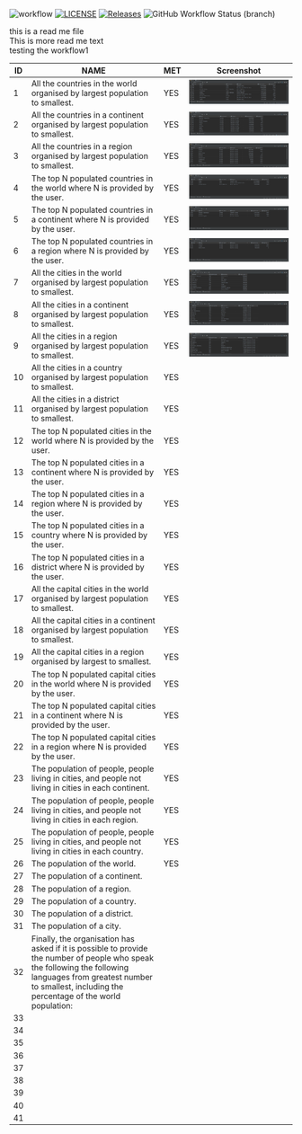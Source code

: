 ![workflow](https://github.com/Group-10-SEM/group10sem/actions/workflows/main.yml/badge.svg)
[![LICENSE](https://img.shields.io/github/license/Group-10-SEM/group10sem.svg?style=flat-square)](https://github.com/Group-10-SEM/group10sem/blob/master/LICENSE)
[![Releases](https://img.shields.io/github/release/Group-10-SEM/group10sem/all.svg?style=flat-square)](https://github.com/<github-username>/group10sem/releases)
![GitHub Workflow Status (branch)](https://img.shields.io/github/actions/workflow/status/Group-10-SEM/group10sem/main.yml?branch=release)

this is a read me file\
This is more read me text\
testing the workflow1

ID| NAME                                           | MET |Screenshot
---|------------------------------------------------|---|---
1|All the countries in the world organised by largest population to smallest.|YES|![img1.png][img1]
2|All the countries in a continent organised by largest population to smallest.|YES|![img2.png][img2]
3|All the countries in a region organised by largest population to smallest.|YES|![img3.png][img3]
4|The top N populated countries in the world where N is provided by the user.|YES|![img4.png][img4]
5|The top N populated countries in a continent where N is provided by the user.|YES|![img5.png][img5]
6|The top N populated countries in a region where N is provided by the user.|YES|![img6.png][img6]
7|All the cities in the world organised by largest population to smallest.|YES|![img7.png][img7]
8|All the cities in a continent organised by largest population to smallest.|YES|![img8.png][img8]
9|All the cities in a region organised by largest population to smallest.|YES|![img9.png][img9]
10|All the cities in a country organised by largest population to smallest.|YES|
11|All the cities in a district organised by largest population to smallest.|YES|
12|The top N populated cities in the world where N is provided by the user.|YES|
13|The top N populated cities in a continent where N is provided by the user.|YES|
14|The top N populated cities in a region where N is provided by the user.|YES|
15|The top N populated cities in a country where N is provided by the user.|YES|
16|The top N populated cities in a district where N is provided by the user.|YES|
17|All the capital cities in the world organised by largest population to smallest.|YES|
18|All the capital cities in a continent organised by largest population to smallest.|YES|
19|All the capital cities in a region organised by largest to smallest.|YES|
20|The top N populated capital cities in the world where N is provided by the user.|YES|
21|The top N populated capital cities in a continent where N is provided by the user.|YES|
22|The top N populated capital cities in a region where N is provided by the user.|YES|
23|The population of people, people living in cities, and people not living in cities in each continent.|YES|
24|The population of people, people living in cities, and people not living in cities in each region.|YES|
25|The population of people, people living in cities, and people not living in cities in each country.|YES|
26|The population of the world.|YES|
27|The population of a continent.||
28|The population of a region.||
29|The population of a country.||
30|The population of a district.||
31|The population of a city.||
32|Finally, the organisation has asked if it is possible to provide the number of people who speak the following the following languages from greatest number to smallest, including the percentage of the world population:||
33|||
34|||
35|||
36|||
37|||
38|||
39|||
40|||
41|||



[img1]: https://github.com/Group-10-SEM/group10sem/blob/3e5f43673e36dbbc2488ce2b53548c59004c8062/readmeImages/img1.png ""
[img2]: https://github.com/Group-10-SEM/group10sem/blob/3e5f43673e36dbbc2488ce2b53548c59004c8062/readmeImages/img2.png ""
[img3]: https://github.com/Group-10-SEM/group10sem/blob/3e5f43673e36dbbc2488ce2b53548c59004c8062/readmeImages/img3.png ""
[img4]: https://github.com/Group-10-SEM/group10sem/blob/3e5f43673e36dbbc2488ce2b53548c59004c8062/readmeImages/img4.png ""
[img5]: https://github.com/Group-10-SEM/group10sem/blob/3e5f43673e36dbbc2488ce2b53548c59004c8062/readmeImages/img5.png ""
[img6]: https://github.com/Group-10-SEM/group10sem/blob/3e5f43673e36dbbc2488ce2b53548c59004c8062/readmeImages/img6.png ""
[img7]: https://github.com/Group-10-SEM/group10sem/blob/3e5f43673e36dbbc2488ce2b53548c59004c8062/readmeImages/img7.png ""
[img8]: https://github.com/Group-10-SEM/group10sem/blob/3e5f43673e36dbbc2488ce2b53548c59004c8062/readmeImages/img8.png ""
[img9]: https://github.com/Group-10-SEM/group10sem/blob/3e5f43673e36dbbc2488ce2b53548c59004c8062/readmeImages/img9.png ""
[img10]: https://github.com/Group-10-SEM/group10sem/blob/3e5f43673e36dbbc2488ce2b53548c59004c8062/readmeImages/img10.png ""
[img11]: https://github.com/Group-10-SEM/group10sem/blob/3e5f43673e36dbbc2488ce2b53548c59004c8062/readmeImages/img11.png ""
[img12]: https://github.com/Group-10-SEM/group10sem/blob/3e5f43673e36dbbc2488ce2b53548c59004c8062/readmeImages/img12.png ""
[img13]: https://github.com/Group-10-SEM/group10sem/blob/3e5f43673e36dbbc2488ce2b53548c59004c8062/readmeImages/img13.png ""
[img14]: https://github.com/Group-10-SEM/group10sem/blob/3e5f43673e36dbbc2488ce2b53548c59004c8062/readmeImages/img14.png ""
[img15]: https://github.com/Group-10-SEM/group10sem/blob/3e5f43673e36dbbc2488ce2b53548c59004c8062/readmeImages/img15.png ""
[img16]: https://github.com/Group-10-SEM/group10sem/blob/3e5f43673e36dbbc2488ce2b53548c59004c8062/readmeImages/img16.png ""
[img17]: https://github.com/Group-10-SEM/group10sem/blob/3e5f43673e36dbbc2488ce2b53548c59004c8062/readmeImages/img17.png ""
[img18]: https://github.com/Group-10-SEM/group10sem/blob/3e5f43673e36dbbc2488ce2b53548c59004c8062/readmeImages/img18.png ""
[img19]: https://github.com/Group-10-SEM/group10sem/blob/3e5f43673e36dbbc2488ce2b53548c59004c8062/readmeImages/img19.png ""
[img20]: https://github.com/Group-10-SEM/group10sem/blob/3e5f43673e36dbbc2488ce2b53548c59004c8062/readmeImages/img20.png ""
[img21]: https://github.com/Group-10-SEM/group10sem/blob/3e5f43673e36dbbc2488ce2b53548c59004c8062/readmeImages/img21.png ""
[img22]: https://github.com/Group-10-SEM/group10sem/blob/3e5f43673e36dbbc2488ce2b53548c59004c8062/readmeImages/img22.png ""
[img23]: https://github.com/Group-10-SEM/group10sem/blob/3e5f43673e36dbbc2488ce2b53548c59004c8062/readmeImages/img23.png ""
[img24]: https://github.com/Group-10-SEM/group10sem/blob/3e5f43673e36dbbc2488ce2b53548c59004c8062/readmeImages/img24.png ""
[img25]: https://github.com/Group-10-SEM/group10sem/blob/3e5f43673e36dbbc2488ce2b53548c59004c8062/readmeImages/img25.png ""
[img26]: https://github.com/Group-10-SEM/group10sem/blob/3e5f43673e36dbbc2488ce2b53548c59004c8062/readmeImages/img26.png ""
[img27]: https://github.com/Group-10-SEM/group10sem/blob/3e5f43673e36dbbc2488ce2b53548c59004c8062/readmeImages/img27.png ""
[img28]: https://github.com/Group-10-SEM/group10sem/blob/3e5f43673e36dbbc2488ce2b53548c59004c8062/readmeImages/img28.png ""
[img29]: https://github.com/Group-10-SEM/group10sem/blob/3e5f43673e36dbbc2488ce2b53548c59004c8062/readmeImages/img29.png ""
[img30]: https://github.com/Group-10-SEM/group10sem/blob/3e5f43673e36dbbc2488ce2b53548c59004c8062/readmeImages/img30.png ""
[img31]: https://github.com/Group-10-SEM/group10sem/blob/3e5f43673e36dbbc2488ce2b53548c59004c8062/readmeImages/img31.png ""
[img32]: https://github.com/Group-10-SEM/group10sem/blob/3e5f43673e36dbbc2488ce2b53548c59004c8062/readmeImages/img32.png ""

